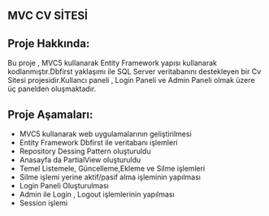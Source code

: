 MVC CV SİTESİ
-------------------
Proje Hakkında:
------------------
Bu proje , MVC5 kullanarak Entity Framework yapısı kullanarak kodlanmıştır.Dbfirst yaklaşımı ile SQL Server veritabanını destekleyen bir Cv Sitesi projesidir.Kullancı paneli , Login Paneli ve Admin Paneli olmak üzere üç panelden oluşmaktadır.

Proje Aşamaları:
-----------------
- MVC5 kullanarak web uygulamalarının geliştirilmesi
- Entity Framework Dbfirst ile veritabanı işlemleri
- Repository Dessing Pattern oluşturuldu
- Anasayfa da PartialView oluşturuldu
- Temel Listemele, Güncelleme,Ekleme ve Silme işlemleri
- Silme işlemi yerine aktif/pasif alma işleminin yapılması
- Login Paneli Oluşturulması
- Admin ile Login , Logout işlemlerinin yapılması
- Session işlemi
